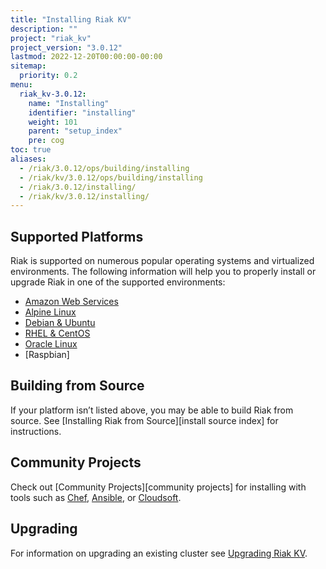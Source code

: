 ```yaml
---
title: "Installing Riak KV"
description: ""
project: "riak_kv"
project_version: "3.0.12"
lastmod: 2022-12-20T00:00:00-00:00
sitemap:
  priority: 0.2
menu:
  riak_kv-3.0.12:
    name: "Installing"
    identifier: "installing"
    weight: 101
    parent: "setup_index"
    pre: cog
toc: true
aliases:
  - /riak/3.0.12/ops/building/installing
  - /riak/kv/3.0.12/ops/building/installing
  - /riak/3.0.12/installing/
  - /riak/kv/3.0.12/installing/
---
```


[install aws]: {{<baseurl>}}riak/kv/3.0.12/setup/installing/amazon-web-services
[install alpine]: {{<baseurl>}}riak/kv/3.0.12/setup/installing/alpine-linux
[install debian & ubuntu]: {{<baseurl>}}riak/kv/3.0.12/setup/installing/debian-ubuntu
[install oracle linux]: {{<baseurl>}}riak/kv/3.0.12/setup/installing/oracle-linux
[install rhel & centos]: {{<baseurl>}}riak/kv/3.0.12/setup/installing/rhel-centos
[upgrade index]: {{<baseurl>}}riak/kv/3.0.12/setup/upgrading

## Supported Platforms

Riak is supported on numerous popular operating systems and virtualized
environments. The following information will help you to
properly install or upgrade Riak in one of the supported environments:

  * [Amazon Web Services][install aws]
  * [Alpine Linux][install alpine]
  * [Debian & Ubuntu][install debian & ubuntu]
  * [RHEL & CentOS][install rhel & centos]
  * [Oracle Linux][install oracle linux]
  * [Raspbian]

## Building from Source

If your platform isn’t listed above, you may be able to build Riak from source. See [Installing Riak from Source][install source index] for instructions.

## Community Projects

Check out [Community Projects][community projects] for installing with tools such as [Chef](https://www.chef.io/chef/), [Ansible](http://www.ansible.com/), or [Cloudsoft](http://www.cloudsoftcorp.com/).

## Upgrading

For information on upgrading an existing cluster see [Upgrading Riak KV][upgrade index].

